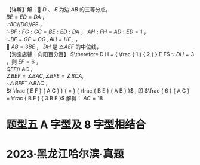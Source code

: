 【详解】解： $D$ 、 $E$ 为边 $A B$ 的三等分点，  
$B E = E D = D A$ ，  
$\because A C / / D G / / E F$ ，  
$\therefore B F : F G : G C = B E : E D : D A$ ， $A H : F H = A D : E D = 1$ ，  
$\therefore B F = G F = C G \ , A H = H F \ ,$ ，  
 $A B = 3 B E$ ， $D H$ 是 $\triangle A E F$ 的中位线，  
【淘宝店铺：向阳百分百】 $\therefore D H = { \frac { 1 } { 2 } } E F$
∵ $D H = 3$ ，则 $E F = 6$ ，  
$Q E F / / \ A C$ ，  
$\angle B E F = \angle B A C , \angle B F E = \angle B C A ,$   
$\cdot . \triangle B E F ^ { \sim } \triangle B A C$ ，  
${ \frac { E F } { A C } } { = } { \frac { B E } { A B } }$ , 即 $\frac { 6 } { A C } = \frac { B E } { 3 B E }$ 解得： $A C = 1 8$

# 题型五 A 字型及 8 字型相结合

# 2023·黑龙江哈尔滨·真题
